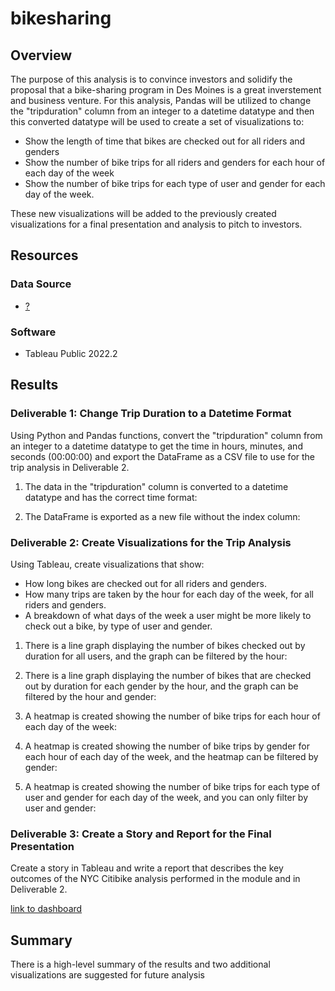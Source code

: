 # bikesharing

## Overview 
The purpose of this analysis is to convince investors and solidify the proposal that a bike-sharing program in Des Moines is a great inverstement and business venture. For this analysis, Pandas will be utilized to change the "tripduration" column from an integer to a datetime datatype and then this converted datatype will be used to create a set of visualizations to:
- Show the length of time that bikes are checked out for all riders and genders
- Show the number of bike trips for all riders and genders for each hour of each day of the week
- Show the number of bike trips for each type of user and gender for each day of the week.

These new visualizations will be added to the previously created visualizations for a final presentation and analysis to pitch to investors.

## Resources
### Data Source 
- [?](?) 

### Software
- Tableau Public 2022.2

## Results
### Deliverable 1: Change Trip Duration to a Datetime Format
Using Python and Pandas functions, convert the "tripduration" column from an integer to a datetime datatype to get the time in hours, minutes, and seconds (00:00:00) and export the DataFrame as a CSV file to use for the trip analysis in Deliverable 2.

1. The data in the "tripduration" column is converted to a datetime datatype and has the correct time format:

2. The DataFrame is exported as a new file without the index column:


### Deliverable 2: Create Visualizations for the Trip Analysis
Using Tableau, create visualizations that show:
  - How long bikes are checked out for all riders and genders.
  - How many trips are taken by the hour for each day of the week, for all riders and genders.
  - A breakdown of what days of the week a user might be more likely to check out a bike, by type of user and gender.

1. There is a line graph displaying the number of bikes checked out by duration for all users, and the graph can be filtered by the hour:

2. There is a line graph displaying the number of bikes that are checked out by duration for each gender by the hour, and the graph can be filtered by the hour and gender: 

3. A heatmap is created showing the number of bike trips for each hour of each day of the week:

4. A heatmap is created showing the number of bike trips by gender for each hour of each day of the week, and the heatmap can be filtered by gender: 

5. A heatmap is created showing the number of bike trips for each type of user and gender for each day of the week, and you can only filter by user and gender: 



### Deliverable 3: Create a Story and Report for the Final Presentation
Create a story in Tableau and write a report that describes the key outcomes of the NYC Citibike analysis performed in the module and in Deliverable 2.

[link to dashboard](LINK)

## Summary 
There is a high-level summary of the results and two additional visualizations are suggested for future analysis
